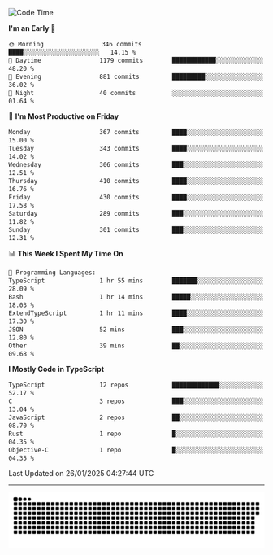<!--
<picture>
  <source
    srcset="https://github-readme-stats.vercel.app/api?username=kevinxft&show_icons=true&theme=dark"
    media="(prefers-color-scheme: dark)"
  />
  <source
    srcset="https://github-readme-stats.vercel.app/api?username=kevinxft&show_icons=true"
    media="(prefers-color-scheme: light), (prefers-color-scheme: no-preference)"
  />
  <img src="https://github-readme-stats.vercel.app/api?username=kevinxft&show_icons=true" />
</picture>
-->

<!--START_SECTION:waka-->
![Code Time](http://img.shields.io/badge/Code%20Time-3%2C052%20hrs%2044%20mins-blue)

**I'm an Early 🐤** 

```text
🌞 Morning                346 commits         ████░░░░░░░░░░░░░░░░░░░░░   14.15 % 
🌆 Daytime                1179 commits        ████████████░░░░░░░░░░░░░   48.20 % 
🌃 Evening                881 commits         █████████░░░░░░░░░░░░░░░░   36.02 % 
🌙 Night                  40 commits          ░░░░░░░░░░░░░░░░░░░░░░░░░   01.64 % 
```
📅 **I'm Most Productive on Friday** 

```text
Monday                   367 commits         ████░░░░░░░░░░░░░░░░░░░░░   15.00 % 
Tuesday                  343 commits         ████░░░░░░░░░░░░░░░░░░░░░   14.02 % 
Wednesday                306 commits         ███░░░░░░░░░░░░░░░░░░░░░░   12.51 % 
Thursday                 410 commits         ████░░░░░░░░░░░░░░░░░░░░░   16.76 % 
Friday                   430 commits         ████░░░░░░░░░░░░░░░░░░░░░   17.58 % 
Saturday                 289 commits         ███░░░░░░░░░░░░░░░░░░░░░░   11.82 % 
Sunday                   301 commits         ███░░░░░░░░░░░░░░░░░░░░░░   12.31 % 
```


📊 **This Week I Spent My Time On** 

```text
💬 Programming Languages: 
TypeScript               1 hr 55 mins        ███████░░░░░░░░░░░░░░░░░░   28.09 % 
Bash                     1 hr 14 mins        █████░░░░░░░░░░░░░░░░░░░░   18.03 % 
ExtendTypeScript         1 hr 11 mins        ████░░░░░░░░░░░░░░░░░░░░░   17.30 % 
JSON                     52 mins             ███░░░░░░░░░░░░░░░░░░░░░░   12.80 % 
Other                    39 mins             ██░░░░░░░░░░░░░░░░░░░░░░░   09.68 % 
```

**I Mostly Code in TypeScript** 

```text
TypeScript               12 repos            █████████████░░░░░░░░░░░░   52.17 % 
C                        3 repos             ███░░░░░░░░░░░░░░░░░░░░░░   13.04 % 
JavaScript               2 repos             ██░░░░░░░░░░░░░░░░░░░░░░░   08.70 % 
Rust                     1 repo              █░░░░░░░░░░░░░░░░░░░░░░░░   04.35 % 
Objective-C              1 repo              █░░░░░░░░░░░░░░░░░░░░░░░░   04.35 % 
```




 Last Updated on 26/01/2025 04:27:44 UTC
<!--END_SECTION:waka-->

---

<picture>
  <source media="(prefers-color-scheme: dark)" srcset="https://raw.githubusercontent.com/kevinxft/kevinxft/output/github-contribution-grid-snake-dark.svg">
  <source media="(prefers-color-scheme: light)" srcset="https://raw.githubusercontent.com/kevinxft/kevinxft/output/github-contribution-grid-snake.svg">
  <img alt="github contribution grid snake animation" src="https://raw.githubusercontent.com/kevinxft/kevinxft/output/github-contribution-grid-snake.svg">
</picture>